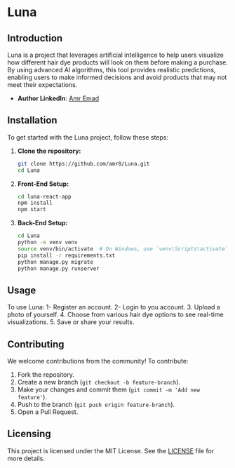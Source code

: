 # Luna

## Introduction

Luna is a project that leverages artificial intelligence to help users visualize how different hair dye products will look on them before making a purchase. By using advanced AI algorithms, this tool provides realistic predictions, enabling users to make informed decisions and avoid products that may not meet their expectations.

- **Author LinkedIn**: [Amr Emad](https://www.linkedin.com/in/amr-emad-973603224/)

## Installation

To get started with the Luna project, follow these steps:

1. **Clone the repository:**
    ```sh
    git clone https://github.com/amr8/Luna.git
    cd Luna
    ```

2. **Front-End Setup:**
    ```sh
    cd luna-react-app
    npm install
    npm start
    ```

3. **Back-End Setup:**
    ```sh
    cd Luna
    python -m venv venv
    source venv/bin/activate  # On Windows, use `venv\Scripts\activate`
    pip install -r requirements.txt
    python manage.py migrate
    python manage.py runserver
    ```

## Usage

To use Luna:
1- Register an account.
2- Login to you account.
3. Upload a photo of yourself.
4. Choose from various hair dye options to see real-time visualizations.
5. Save or share your results.

## Contributing

We welcome contributions from the community! To contribute:

1. Fork the repository.
2. Create a new branch (`git checkout -b feature-branch`).
3. Make your changes and commit them (`git commit -m 'Add new feature'`).
4. Push to the branch (`git push origin feature-branch`).
5. Open a Pull Request.


## Licensing

This project is licensed under the MIT License. See the [LICENSE](LICENSE) file for more details.


